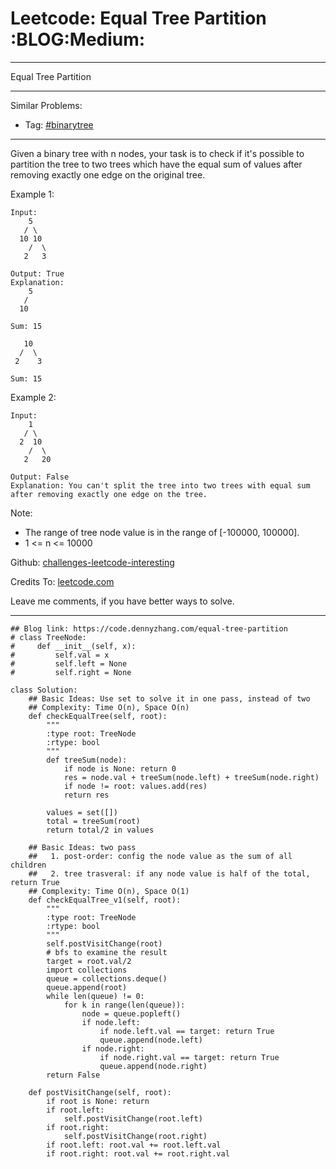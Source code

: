 # Leetcode: Equal Tree Partition     :BLOG:Medium:


---

Equal Tree Partition  

---

Similar Problems:  
-   Tag: [#binarytree](https://code.dennyzhang.com/tag/binarytree)

---

Given a binary tree with n nodes, your task is to check if it's possible to partition the tree to two trees which have the equal sum of values after removing exactly one edge on the original tree.  

Example 1:  

    Input:     
        5
       / \
      10 10
        /  \
       2   3
    
    Output: True
    Explanation: 
        5
       / 
      10
          
    Sum: 15
    
       10
      /  \
     2    3
    
    Sum: 15

Example 2:  

    Input:     
        1
       / \
      2  10
        /  \
       2   20
    
    Output: False
    Explanation: You can't split the tree into two trees with equal sum after removing exactly one edge on the tree.

Note:  
-   The range of tree node value is in the range of [-100000, 100000].
-   1 <= n <= 10000

Github: [challenges-leetcode-interesting](https://github.com/DennyZhang/challenges-leetcode-interesting/tree/master/equal-tree-partition)  

Credits To: [leetcode.com](https://leetcode.com/problems/equal-tree-partition/description/)  

Leave me comments, if you have better ways to solve.  

---

    ## Blog link: https://code.dennyzhang.com/equal-tree-partition
    # class TreeNode:
    #     def __init__(self, x):
    #         self.val = x
    #         self.left = None
    #         self.right = None
    
    class Solution:
        ## Basic Ideas: Use set to solve it in one pass, instead of two
        ## Complexity: Time O(n), Space O(n)
        def checkEqualTree(self, root):
            """
            :type root: TreeNode
            :rtype: bool
            """
            def treeSum(node):
                if node is None: return 0
                res = node.val + treeSum(node.left) + treeSum(node.right)
                if node != root: values.add(res)
                return res
    
            values = set([])
            total = treeSum(root)
            return total/2 in values
    
        ## Basic Ideas: two pass
        ##   1. post-order: config the node value as the sum of all children
        ##   2. tree trasveral: if any node value is half of the total, return True
        ## Complexity: Time O(n), Space O(1)
        def checkEqualTree_v1(self, root):
            """
            :type root: TreeNode
            :rtype: bool
            """
            self.postVisitChange(root)
            # bfs to examine the result
            target = root.val/2
            import collections
            queue = collections.deque()
            queue.append(root)
            while len(queue) != 0:
                for k in range(len(queue)):
                    node = queue.popleft()
                    if node.left:
                        if node.left.val == target: return True
                        queue.append(node.left)
                    if node.right:
                        if node.right.val == target: return True
                        queue.append(node.right)
            return False
    
        def postVisitChange(self, root):
            if root is None: return
            if root.left:
                self.postVisitChange(root.left)
            if root.right:
                self.postVisitChange(root.right)
            if root.left: root.val += root.left.val
            if root.right: root.val += root.right.val